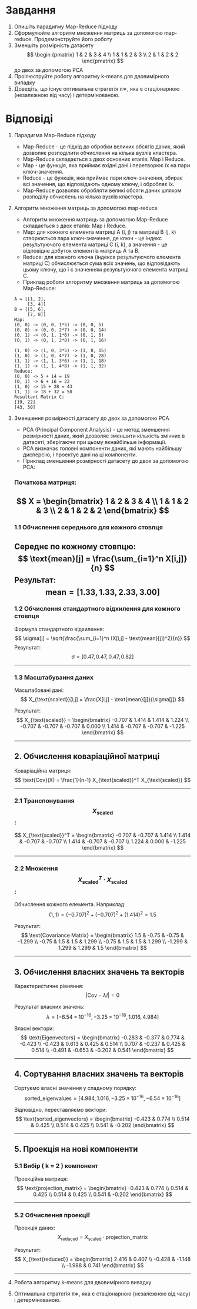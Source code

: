 # Завдання 
1. Опишіть парадигму Map-Reduce підходу
2. Сформулюйте алгоритм множення матриць за допомогою map-reduce. Продемонструйте його роботу
3. Зменшіть розмірність датасету $$ \begin {pmatrix}
  1 & 2 & 3 & 4 \\
  1 & 1 & 2 & 3 \\
  2 & 1 & 2  & 2
  \end{pmatrix}
$$ до двох за допомогою PCA
4. Проілюструйте роботу алгоритму k-means для двовимірного випадку
5. Доведіть, що існує оптимальна стратегія π∗, яка є стаціонарною (незалежною від часу) і детермінованою.

# Відповіді
1. Парадигма Map-Reduce підходу
    - Map-Reduce - це підхід до обробки великих обсягів даних, який дозволяє розподілити обчислення на кілька вузлів кластера. 
    - Map-Reduce складається з двох основних етапів: Map і Reduce.
    - Map - це функція, яка приймає вхідні дані і перетворює їх на пари ключ-значення.
    - Reduce - це функція, яка приймає пари ключ-значення, збирає всі значення, що відповідають одному ключу, і обробляє їх.
    - Map-Reduce дозволяє обробляти великі обсяги даних шляхом розподілу обчислень на кілька вузлів кластера.
2. Алгоритм множення матриць за допомогою map-reduce
    - Алгоритм множення матриць за допомогою Map-Reduce складається з двох етапів: Map і Reduce.
    - Map: для кожного елемента матриці A (i, j) та матриці B (j, k) створюється пара ключ-значення, де ключ - це індекс результуючого елемента матриці C (i, k), а значення - це відповідне добуток елементів матриць A та B.
    - Reduce: для кожного ключа (індекса результуючого елемента матриці C) обчислюється сума всіх значень, що відповідають цьому ключу, що і є значенням результуючого елемента матриці C.
    - Приклад роботи алгоритму множення матриць за допомогою Map-Reduce:
    ```
    A = [[1, 2],
         [3, 4]]
    B = [[5, 6],
         [7, 8]]
    Map:
    (0, 0) -> (0, 0, 1*5) -> (0, 0, 5)
    (0, 0) -> (0, 0, 2*7) -> (0, 0, 14)
    (0, 1) -> (0, 1, 1*6) -> (0, 1, 6)
    (0, 1) -> (0, 1, 2*8) -> (0, 1, 16)
    
    (1, 0) -> (1, 0, 3*5) -> (1, 0, 15)
    (1, 0) -> (1, 0, 4*7) -> (1, 0, 28)
    (1, 1) -> (1, 1, 3*6) -> (1, 1, 18)
    (1, 1) -> (1, 1, 4*8) -> (1, 1, 32)
    Reduce:
    (0, 0) -> 5 + 14 = 19
    (0, 1) -> 6 + 16 = 22
    (1, 0) -> 15 + 28 = 43
    (1, 1) -> 18 + 32 = 50
    Resultant Matrix C:
    [19, 22]
    [43, 50]
   ```
3. Зменшення розмірності датасету до двох за допомогою PCA
    - PCA (Principal Component Analysis) - це метод зменшення розмірності даних, який дозволяє зменшити кількість змінних в датасеті, зберігаючи при цьому якнайбільше інформації.
    - PCA визначає головні компоненти даних, які мають найбільшу дисперсію, і проектує дані на ці компоненти.
    - Приклад зменшення розмірності датасету до двох за допомогою PCA:
    ### Початкова матриця:
    $$
    X = \begin{bmatrix}
    1 & 2 & 3 & 4 \\
    1 & 1 & 2 & 3 \\
    2 & 1 & 2 & 2
    \end{bmatrix}
    $$
    ---
    
    ### 1.1 **Обчислення середнього для кожного стовпця**
    Середнє по кожному стовпцю:
    $$
    \text{mean}[j] = \frac{\sum_{i=1}^n X[i,j]}{n}
    $$
    Результат:
    $$
    \text{mean} = [1.33, 1.33, 2.33, 3.00]
    $$
    ---
    
    ### 1.2 **Обчислення стандартного відхилення для кожного стовпця**
    Формула стандартного відхилення:
    $$
    \sigma[j] = \sqrt{\frac{\sum_{i=1}^n (X[i,j] - \text{mean}[j])^2}{n}}
    $$
    Результат:
    $$
    \sigma = [0.47, 0.47, 0.47, 0.82]
    $$
    
    ---
    
    ### 1.3 **Масштабування даних**
    Масштабовані дані:
    $$
    X_{\text{scaled}}[i,j] = \frac{X[i,j] - \text{mean}[j]}{\sigma[j]}
    $$
    
    Результат:
    $$
    X_{\text{scaled}} =
    \begin{bmatrix}
    -0.707 &  1.414 &  1.414 &  1.224 \\
    -0.707 & -0.707 & -0.707 &  0.000 \\
     1.414 & -0.707 & -0.707 & -1.225
    \end{bmatrix}
    $$
    
    ---
    
    ## 2. **Обчислення коваріаційної матриці**
    
    Коваріаційна матриця:
    $$
    \text{Cov}(X) = \frac{1}{n-1} X_{\text{scaled}}^T X_{\text{scaled}}
    $$
    
    ---
    
    ### 2.1 **Транспонування $$X_{\text{scaled}} $$:**
    $$
    X_{\text{scaled}}^T =
    \begin{bmatrix}
    -0.707 & -0.707 &  1.414 \\
     1.414 & -0.707 & -0.707 \\
     1.414 & -0.707 & -0.707 \\
     1.224 &  0.000 & -1.225
    \end{bmatrix}
    $$
    
    ---
    
    ### 2.2 **Множення $$ X_{\text{scaled}}^T \cdot X_{\text{scaled}} $$:**
    Обчислення кожного елемента. Наприклад:
    $$
    (1,1) = (-0.707)^2 + (-0.707)^2 + (1.414)^2 = 1.5
    $$
    
    Результат:
    $$
    \text{Covariance Matrix} =
    \begin{bmatrix}
     1.5 & -0.75 & -0.75 & -1.299 \\
    -0.75 &  1.5  &  1.5  &  1.299 \\
    -0.75 &  1.5  &  1.5  &  1.299 \\
    -1.299 & 1.299 & 1.299 &  1.5
    \end{bmatrix}
    $$
    
    ---
    
    ## 3. **Обчислення власних значень та векторів**
    
    Характеристичне рівняння:
    $$
    |\text{Cov} - \lambda I| = 0
    $$
    
    Результат власних значень:
    $$
    \lambda = [-6.54 \times 10^{-16}, -3.25 \times 10^{-16}, 1.016, 4.984]
    $$
    
    Власні вектори:
    $$
    \text{Eigenvectors} =
    \begin{bmatrix}
    -0.283 & -0.377 &  0.774 & -0.423 \\
    -0.423 &  0.613 &  0.425 &  0.514 \\
     0.707 & -0.237 &  0.425 &  0.514 \\
    -0.491 & -0.653 & -0.202 &  0.541
    \end{bmatrix}
    $$
    
    ---
    
    ## 4. **Сортування власних значень та векторів**
    
    Сортуємо власні значення у спадному порядку:
    $$
    \text{sorted_eigenvalues} = [4.984, 1.016, -3.25 \times 10^{-16}, -6.54 \times 10^{-16}]
    $$
    
    Відповідно, переставляємо вектори:
    $$
    \text{sorted_eigenvectors} =
    \begin{bmatrix}
    -0.423 &  0.774 \\
     0.514 &  0.425 \\
     0.514 &  0.425 \\
     0.541 & -0.202
    \end{bmatrix}
    $$
    
    ---
    
    ## 5. **Проекція на нові компоненти**
    
    ### 5.1 **Вибір \( k = 2 \) компонент**
    Проекційна матриця:
    $$
    \text{projection_matrix} =
    \begin{bmatrix}
    -0.423 &  0.774 \\
     0.514 &  0.425 \\
     0.514 &  0.425 \\
     0.541 & -0.202
    \end{bmatrix}
    $$
    
    ---
    
    ### 5.2 **Обчислення проекції**
    Проекція даних:
    $$
    X_{\text{reduced}} = X_{\text{scaled}} \cdot \text{projection_matrix}
    $$
    
    Результат:
    $$
    X_{\text{reduced}} =
    \begin{bmatrix}
     2.416 &  0.407 \\
    -0.428 & -1.148 \\
    -1.988 &  0.741
    \end{bmatrix}
    $$
    
    ---
   

4. Робота алгоритму k-means для двовимірного вивадку
5. Оптимальна стратегія π∗, яка є стаціонарною (незалежною від часу) і детермінованою.
